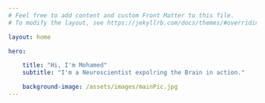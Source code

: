 ```yaml
---
# Feel free to add content and custom Front Matter to this file.
# To modify the layout, see https://jekyllrb.com/docs/themes/#overriding-theme-defaults

layout: home

hero:

    title: "Hi, I'm Mohamed"
    subtitle: "I'm a Neuroscientist expolring the Brain in action." 

    background-image: /assets/images/mainPic.jpg
---
```

